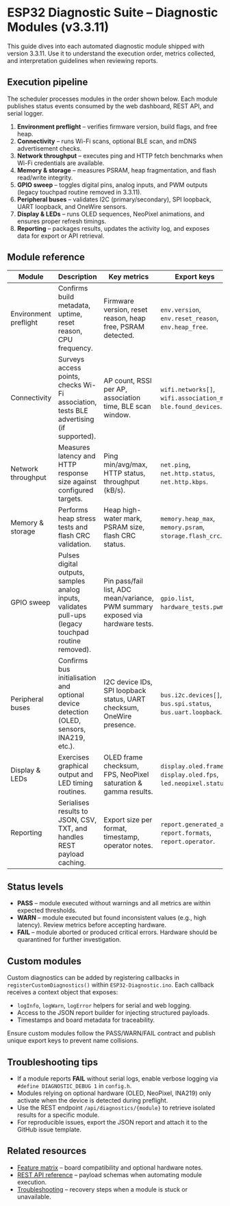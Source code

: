 # ESP32 Diagnostic Suite – Diagnostic Modules (v3.3.11)

This guide dives into each automated diagnostic module shipped with version 3.3.11. Use it to understand the execution order,
metrics collected, and interpretation guidelines when reviewing reports.

## Execution pipeline
The scheduler processes modules in the order shown below. Each module publishes status events consumed by the web dashboard,
REST API, and serial logger.

1. **Environment preflight** – verifies firmware version, build flags, and free heap.
2. **Connectivity** – runs Wi-Fi scans, optional BLE scan, and mDNS advertisement checks.
3. **Network throughput** – executes ping and HTTP fetch benchmarks when Wi-Fi credentials are available.
4. **Memory & storage** – measures PSRAM, heap fragmentation, and flash read/write integrity.
5. **GPIO sweep** – toggles digital pins, analog inputs, and PWM outputs (legacy touchpad routine removed in 3.3.11).
6. **Peripheral buses** – validates I2C (primary/secondary), SPI loopback, UART loopback, and OneWire sensors.
7. **Display & LEDs** – runs OLED sequences, NeoPixel animations, and ensures proper refresh timings.
8. **Reporting** – packages results, updates the activity log, and exposes data for export or API retrieval.

## Module reference
| Module | Description | Key metrics | Export keys |
|--------|-------------|-------------|-------------|
| Environment preflight | Confirms build metadata, uptime, reset reason, CPU frequency. | Firmware version, reset reason, heap free, PSRAM detected. | `env.version`, `env.reset_reason`, `env.heap_free`. |
| Connectivity | Surveys access points, checks Wi-Fi association, tests BLE advertising (if supported). | AP count, RSSI per AP, association time, BLE scan window. | `wifi.networks[]`, `wifi.association_ms`, `ble.found_devices`. |
| Network throughput | Measures latency and HTTP response size against configured targets. | Ping min/avg/max, HTTP status, throughput (kB/s). | `net.ping`, `net.http.status`, `net.http.kbps`. |
| Memory & storage | Performs heap stress tests and flash CRC validation. | Heap high-water mark, PSRAM size, flash CRC status. | `memory.heap_max`, `memory.psram`, `storage.flash_crc`. |
| GPIO sweep | Pulses digital outputs, samples analog inputs, validates pull-ups (legacy touchpad routine removed). | Pin pass/fail list, ADC mean/variance, PWM summary exposed via hardware tests. | `gpio.list`, `hardware_tests.pwm`. |
| Peripheral buses | Confirms bus initialisation and optional device detection (OLED, sensors, INA219, etc.). | I2C device IDs, SPI loopback status, UART checksum, OneWire presence. | `bus.i2c.devices[]`, `bus.spi.status`, `bus.uart.loopback`. |
| Display & LEDs | Exercises graphical output and LED timing routines. | OLED frame checksum, FPS, NeoPixel saturation & gamma results. | `display.oled.frames`, `display.oled.fps`, `led.neopixel.status`. |
| Reporting | Serialises results to JSON, CSV, TXT, and handles REST payload caching. | Export size per format, timestamp, operator notes. | `report.generated_at`, `report.formats`, `report.operator`. |

## Status levels
- **PASS** – module executed without warnings and all metrics are within expected thresholds.
- **WARN** – module executed but found inconsistent values (e.g., high latency). Review metrics before accepting hardware.
- **FAIL** – module aborted or produced critical errors. Hardware should be quarantined for further investigation.

## Custom modules
Custom diagnostics can be added by registering callbacks in `registerCustomDiagnostics()` within `ESP32-Diagnostic.ino`. Each
callback receives a context object that exposes:

- `logInfo`, `logWarn`, `logError` helpers for serial and web logging.
- Access to the JSON report builder for injecting structured payloads.
- Timestamps and board metadata for traceability.

Ensure custom modules follow the PASS/WARN/FAIL contract and publish unique export keys to prevent name collisions.

## Troubleshooting tips
- If a module reports **FAIL** without serial logs, enable verbose logging via `#define DIAGNOSTIC_DEBUG 1` in `config.h`.
- Modules relying on optional hardware (OLED, NeoPixel, INA219) only activate when the device is detected during preflight.
- Use the REST endpoint `/api/diagnostics/{module}` to retrieve isolated results for a specific module.
- For reproducible issues, export the JSON report and attach it to the GitHub issue template.

## Related resources
- [Feature matrix](FEATURE_MATRIX.md) – board compatibility and optional hardware notes.
- [REST API reference](API_REFERENCE.md) – payload schemas when automating module execution.
- [Troubleshooting](TROUBLESHOOTING.md) – recovery steps when a module is stuck or unavailable.
